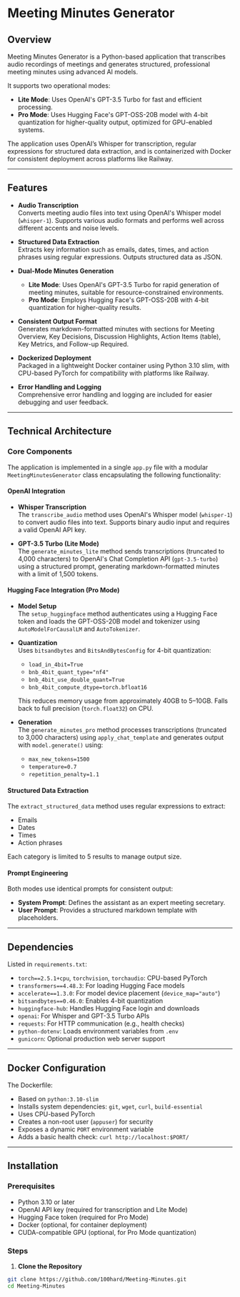 # Meeting Minutes Generator

## Overview

Meeting Minutes Generator is a Python-based application that transcribes audio recordings of meetings and generates structured, professional meeting minutes using advanced AI models.

It supports two operational modes:

- **Lite Mode**: Uses OpenAI's GPT-3.5 Turbo for fast and efficient processing.
- **Pro Mode**: Uses Hugging Face's GPT-OSS-20B model with 4-bit quantization for higher-quality output, optimized for GPU-enabled systems.

The application uses OpenAI’s Whisper for transcription, regular expressions for structured data extraction, and is containerized with Docker for consistent deployment across platforms like Railway.

---

## Features

- **Audio Transcription**  
  Converts meeting audio files into text using OpenAI's Whisper model (`whisper-1`). Supports various audio formats and performs well across different accents and noise levels.

- **Structured Data Extraction**  
  Extracts key information such as emails, dates, times, and action phrases using regular expressions. Outputs structured data as JSON.

- **Dual-Mode Minutes Generation**
  - **Lite Mode**: Uses OpenAI's GPT-3.5 Turbo for rapid generation of meeting minutes, suitable for resource-constrained environments.
  - **Pro Mode**: Employs Hugging Face's GPT-OSS-20B with 4-bit quantization for higher-quality results.

- **Consistent Output Format**  
  Generates markdown-formatted minutes with sections for Meeting Overview, Key Decisions, Discussion Highlights, Action Items (table), Key Metrics, and Follow-up Required.

- **Dockerized Deployment**  
  Packaged in a lightweight Docker container using Python 3.10 slim, with CPU-based PyTorch for compatibility with platforms like Railway.

- **Error Handling and Logging**  
  Comprehensive error handling and logging are included for easier debugging and user feedback.

---

## Technical Architecture

### Core Components

The application is implemented in a single `app.py` file with a modular `MeetingMinutesGenerator` class encapsulating the following functionality:

#### OpenAI Integration

- **Whisper Transcription**  
  The `transcribe_audio` method uses OpenAI's Whisper model (`whisper-1`) to convert audio files into text. Supports binary audio input and requires a valid OpenAI API key.

- **GPT-3.5 Turbo (Lite Mode)**  
  The `generate_minutes_lite` method sends transcriptions (truncated to 4,000 characters) to OpenAI's Chat Completion API (`gpt-3.5-turbo`) using a structured prompt, generating markdown-formatted minutes with a limit of 1,500 tokens.

#### Hugging Face Integration (Pro Mode)

- **Model Setup**  
  The `setup_huggingface` method authenticates using a Hugging Face token and loads the GPT-OSS-20B model and tokenizer using `AutoModelForCausalLM` and `AutoTokenizer`.

- **Quantization**  
  Uses `bitsandbytes` and `BitsAndBytesConfig` for 4-bit quantization:
  - `load_in_4bit=True`
  - `bnb_4bit_quant_type="nf4"`
  - `bnb_4bit_use_double_quant=True`
  - `bnb_4bit_compute_dtype=torch.bfloat16`

  This reduces memory usage from approximately 40GB to 5–10GB. Falls back to full precision (`torch.float32`) on CPU.

- **Generation**  
  The `generate_minutes_pro` method processes transcriptions (truncated to 3,000 characters) using `apply_chat_template` and generates output with `model.generate()` using:
  - `max_new_tokens=1500`
  - `temperature=0.7`
  - `repetition_penalty=1.1`

#### Structured Data Extraction

The `extract_structured_data` method uses regular expressions to extract:
- Emails
- Dates
- Times
- Action phrases

Each category is limited to 5 results to manage output size.

#### Prompt Engineering

Both modes use identical prompts for consistent output:
- **System Prompt**: Defines the assistant as an expert meeting secretary.
- **User Prompt**: Provides a structured markdown template with placeholders.

---

## Dependencies

Listed in `requirements.txt`:

- `torch==2.5.1+cpu`, `torchvision`, `torchaudio`: CPU-based PyTorch
- `transformers==4.48.3`: For loading Hugging Face models
- `accelerate==1.3.0`: For model device placement (`device_map="auto"`)
- `bitsandbytes==0.46.0`: Enables 4-bit quantization
- `huggingface-hub`: Handles Hugging Face login and downloads
- `openai`: For Whisper and GPT-3.5 Turbo APIs
- `requests`: For HTTP communication (e.g., health checks)
- `python-dotenv`: Loads environment variables from `.env`
- `gunicorn`: Optional production web server support

---

## Docker Configuration

The Dockerfile:

- Based on `python:3.10-slim`
- Installs system dependencies: `git`, `wget`, `curl`, `build-essential`
- Uses CPU-based PyTorch
- Creates a non-root user (`appuser`) for security
- Exposes a dynamic `PORT` environment variable
- Adds a basic health check: `curl http://localhost:$PORT/`

---

## Installation

### Prerequisites

- Python 3.10 or later
- OpenAI API key (required for transcription and Lite Mode)
- Hugging Face token (required for Pro Mode)
- Docker (optional, for container deployment)
- CUDA-compatible GPU (optional, for Pro Mode quantization)

### Steps

1. **Clone the Repository**

```bash
git clone https://github.com/100hard/Meeting-Minutes.git
cd Meeting-Minutes
